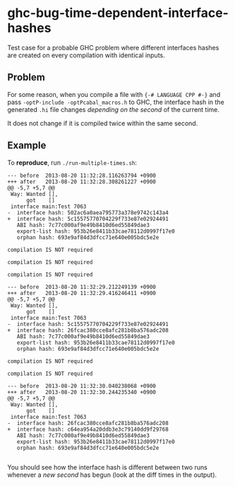 ghc-bug-time-dependent-interface-hashes
=======================================

Test case for a probable GHC problem where different interfaces hashes are created on every compilation with identical inputs.


Problem
-------

For some reason, when you compile a file with `{-# LANGUAGE CPP #-}`
and pass `-optP-include -optPcabal_macros.h` to GHC,
the interface hash in the generated `.hi` file changes *depending on the second* of the current time.

It does not change if it is compiled twice within the same second.


Example
-------

To **reproduce**, run `./run-multiple-times.sh`:

```
--- before	2013-08-20 11:32:28.116263794 +0900                        
+++ after	2013-08-20 11:32:28.308261227 +0900
@@ -5,7 +5,7 @@
 Way: Wanted [],
      got    []
 interface main:Test 7063
-  interface hash: 502ac6a0aea795773a378e9742c143a4
+  interface hash: 5c15575770704229f733e87e02924491
   ABI hash: 7c77c000af9e49b8410d6ed55849dae3
   export-list hash: 953b26e8411b33cae78112d0997f17e0
   orphan hash: 693e9af84d3dfcc71e640e005bdc5e2e

compilation IS NOT required

compilation IS NOT required

compilation IS NOT required

--- before	2013-08-20 11:32:29.212249139 +0900
+++ after	2013-08-20 11:32:29.416246411 +0900
@@ -5,7 +5,7 @@
 Way: Wanted [],
      got    []
 interface main:Test 7063
-  interface hash: 5c15575770704229f733e87e02924491
+  interface hash: 26fcac380cce8afc281b8ba576adc208
   ABI hash: 7c77c000af9e49b8410d6ed55849dae3
   export-list hash: 953b26e8411b33cae78112d0997f17e0
   orphan hash: 693e9af84d3dfcc71e640e005bdc5e2e

compilation IS NOT required

compilation IS NOT required

--- before	2013-08-20 11:32:30.040238068 +0900
+++ after	2013-08-20 11:32:30.244235340 +0900
@@ -5,7 +5,7 @@
 Way: Wanted [],
      got    []
 interface main:Test 7063
-  interface hash: 26fcac380cce8afc281b8ba576adc208
+  interface hash: c64ea954a20ddb3e3c79140dd9f29768
   ABI hash: 7c77c000af9e49b8410d6ed55849dae3
   export-list hash: 953b26e8411b33cae78112d0997f17e0
   orphan hash: 693e9af84d3dfcc71e640e005bdc5e2e


```

You should see how the interface hash is different between two runs
whenever a *new second* has begun (look at the diff times in the output).
